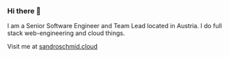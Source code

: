 <!--
**sandroschmid/sandroschmid** is a ✨ _special_ ✨ repository because its `README.md` (this file) appears on your GitHub profile.
-->

### Hi there 👋

I am a Senior Software Engineer and Team Lead located in Austria. I do full stack web-engineering and cloud things.

Visit me at [sandroschmid.cloud](https://sandroschmid.cloud/)
